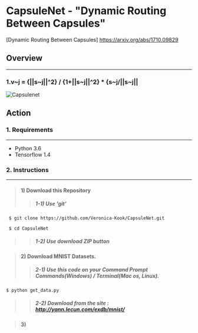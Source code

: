 # CapsuleNet - "Dynamic Routing Between Capsules"
[Dynamic Routing Between Capsules] https://arxiv.org/abs/1710.09829


## Overview
---
### 1.v~j = {||s~j||^2} / {1+||s~j||^2} * {s~j/||s~j||
![Capsulenet](https://bigsnarf.files.wordpress.com/2017/11/capsnet.png?w=630)


## Action
### 1. Requirements
---
* Python 3.6
* Tensorflow 1.4


### 2. Instructions
---
> #### 1) Download this Repository
>> ##### 1-1) Use 'git'
~~~
 $ git clone https://github.com/Veronica-Kook/CapsuleNet.git

 $ cd CapsuleNet
~~~
>> ##### 1-2) Use download ZIP button


> #### 2) Download MNIST Datasets.
>> ##### 2-1) Use this code on your Command Prompt Commands(Windows) / Terminal(Mac os, Linux).
~~~
$ python get_data.py
~~~
>> ##### 2-2) Download from the site : http://yann.lecun.com/exdb/mnist/


> #### 3)
